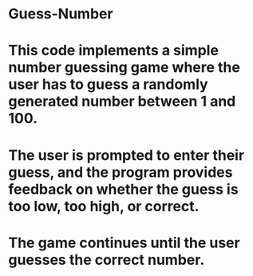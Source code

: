 # Guess-Number
# This code implements a simple number guessing game where the user has to guess a randomly generated number between 1 and 100.
# The user is prompted to enter their guess, and the program provides feedback on whether the guess is too low, too high, or correct.
# The game continues until the user guesses the correct number.
